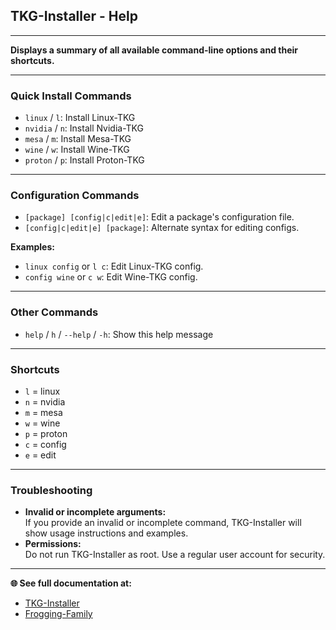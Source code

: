 ## TKG-Installer - Help

---

**Displays a summary of all available command-line options and their shortcuts.**

---

### Quick Install Commands

- `linux`  / `l`: Install Linux-TKG
- `nvidia` / `n`: Install Nvidia-TKG
- `mesa`   / `m`: Install Mesa-TKG
- `wine`   / `w`: Install Wine-TKG
- `proton` / `p`: Install Proton-TKG

---

### Configuration Commands

- `[package] [config|c|edit|e]`: Edit a package's configuration file.
- `[config|c|edit|e] [package]`: Alternate syntax for editing configs.

**Examples:**
- `linux config` or `l c`: Edit Linux-TKG config.
- `config wine` or `c w`: Edit Wine-TKG config.

---

### Other Commands

- `help` / `h` / `--help` / `-h`: Show this help message

---

### Shortcuts

- `l` = linux
- `n` = nvidia
- `m` = mesa
- `w` = wine
- `p` = proton
- `c` = config
- `e` = edit

---

### Troubleshooting

- **Invalid or incomplete arguments:**  
  If you provide an invalid or incomplete command, TKG-Installer will show usage instructions and examples.
- **Permissions:**  
  Do not run TKG-Installer as root. Use a regular user account for security.

---

**🌐 See full documentation at:**

- [TKG-Installer](https://github.com/damachine/tkginstaller)
- [Frogging-Family](https://github.com/Frogging-Family/)

